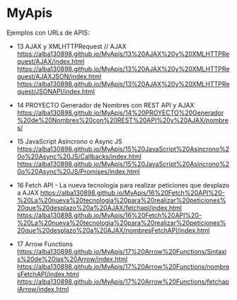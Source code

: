 # MyApis
Ejemplos con URLs de APIS:

- 13 AJAX y XMLHTTPRequest
// AJAX https://alba130898.github.io/MyApis/13%20AJAX%20y%20XMLHTTPRequest/AJAX/index.html
https://alba130898.github.io/MyApis/13%20AJAX%20y%20XMLHTTPRequest/AJAXJSON/index.html
https://alba130898.github.io/MyApis/13%20AJAX%20y%20XMLHTTPRequest/JSONAPI/index.html

- 14 PROYECTO Generador de Nombres con REST API y AJAX
https://alba130898.github.io/MyApis/14%20PROYECTO%20Generador%20de%20Nombres%20con%20REST%20API%20y%20AJAX/nombres/

- 15 JavaScript Asincrono o Async JS
https://alba130898.github.io/MyApis/15%20JavaScript%20Asincrono%20o%20Async%20JS/Callbacks/index.html
https://alba130898.github.io/MyApis/15%20JavaScript%20Asincrono%20o%20Async%20JS/Promises/index.html

- 16 Fetch API - La nueva tecnologia para realizar peticiones que desplazo a AJAX
https://alba130898.github.io/MyApis/16%20Fetch%20API%20-%20La%20nueva%20tecnologia%20para%20realizar%20peticiones%20que%20desplazo%20a%20AJAX/fetchapi/index.html
https://alba130898.github.io/MyApis/16%20Fetch%20API%20-%20La%20nueva%20tecnologia%20para%20realizar%20peticiones%20que%20desplazo%20a%20AJAX/nombresFetchAPI/index.html

- 17 Arrow Functions
https://alba130898.github.io/MyApis/17%20Arrow%20Functions/Sintaxis%20de%20las%20Arrow/index.html
https://alba130898.github.io/MyApis/17%20Arrow%20Functions/nombresFetchAPI/index.html
https://alba130898.github.io/MyApis/17%20Arrow%20Functions/fetchapiArrow/index.html
